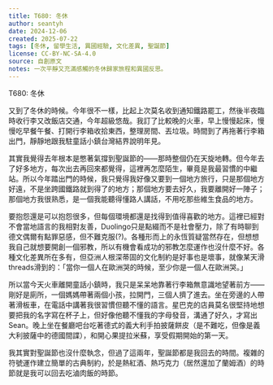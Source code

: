 ```yaml
---
title: T680: 冬休
author: seantyh
date: 2024-12-06
created: 2025-07-22
tags: [冬休, 留學生活, 異國經驗, 文化差異, 聖誕節]
license: CC-BY-NC-SA-4.0
source: 自創原文
notes: 一次平靜又充滿感觸的冬休歸家旅程和異國反思。
---
```

T680: 冬休

又到了冬休的時候。今年很不一樣，比起上次莫名收到通知鐵路罷工，然後半夜臨時收行李又改飯店交通，今年超級悠哉。我訂了比較晚的火車，早上慢慢起床，慢慢吃早餐午餐、打開行李箱收拾東西，整理房間、丟垃圾。時間到了再拖著行李箱出門，靜靜地跟我駐童話小鎮台灣結界說明年見。

其實我覺得去年根本是憋著氣撐到聖誕節的——那時整個仍在天旋地轉。但今年去了好多地方，每次出去再回來都覺得，這裡再怎麼陌生，畢竟是我最習慣的中繼站。所以今年踏出門的時候，我只覺得我好像又要到一個地方旅行，只是那個地方好遠，不是坐跨國鐵路就到得了的地方；那個地方要去好久，我要離開好一陣子；那個地方我很熟悉，是一個我能聽得懂路人講話，不用吃那些維生食品的地方。

要抱怨還是可以抱怨很多，但每個環境都還是找得到值得喜歡的地方。這裡已經對不會當地語言的我相對友善，Duolingo只是點綴而不是社會壓力，除了有時聊到德文偶爾有點罪惡感，但不難克服(?)。各種形而上的永恆質疑當然存在，但想想我自己就想要開創一個邪教，所以有機會看成功的邪教怎麼運作也沒什麼不好。各種文化差異所在多有，但亞洲人根深蒂固的文化制約是好事也是壞事，就像某天滑threads滑到的：「當你一個人在歐洲哭的時候，至少你是一個人在歐洲哭。」

所以當今天火車離開童話小鎮時，我只是呆呆地靠著行李箱無意識地望著前方——剛好是廁所，一個媽媽帶著兩個小孩，拉開門，三個人擠了進去。坐在旁邊的人帶著滑板車，在電話中講著我很習慣但聽不懂的語言。星巴克的店員莫名很堅持地想要把我的名字寫在杯子上，但好像他聽不懂我的字母發音，溝通了好久，才寫出Sean。晚上坐在餐廳吧台吃著德式的義大利手拍披薩餅皮（是不難吃，但像是義大利披薩中的德國間諜），和開心果提拉米蘇，享受假期開始的第一天。

我其實對聖誕節也沒什麼執念，但過了這兩年，聖誕節都是我回去的時間。複雜的符號運作建立簡單的古典制約，於是熱紅酒、熱巧克力（居然還加了蘭姆酒）的時節就是我可以回去吃滷肉飯的時節。